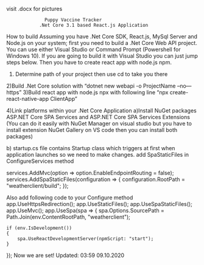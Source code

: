 			
visit .docx for pictures


                  Puppy Vaccine Tracker
			    .Net Core 3.1 based React.js Application

How to build
	Assuming you have .Net Core SDK, React.js, MySql Server and Node.js on your system; first you need to build a .Net Core Web API project. You can use either Visual Studio or Command Prompt (Powershell for Windows 10). If you are going to build it with Visual Studio you can just jump steps below. Then you have to create react app with node.js npm.
1) Determine path of your project then use cd to take you there
 
2)Build .Net Core solution with “dotnet new webapi -o ProjectName –no—https” 
3)Build react app with node.js npx with following line “npx create-react-native-app ClientApp”
 
4)Link platforms within your .Net Core Application
a)Install NuGet packages ASP.NET Core SPA Services and ASP.NET Core SPA Services Extensions (You can do it easily with NuGet Manager on visual studio but you have to install extension NuGet Gallery on VS code then you can install both packages)



b) startup.cs file contains Startup class which triggers at first when application launches so we need to make changes.
add SpaStaticFiles in ConfigureServices method

services.AddMvc(option => option.EnableEndpointRouting = false);
services.AddSpaStaticFiles(configuration =>
{
    configuration.RootPath = "weatherclient/build";
});

Also add following code to your Configure method
app.UseHttpsRedirection();
app.UseStaticFiles();
app.UseSpaStaticFiles();
app.UseMvc();
app.UseSpa(spa =>
{
    spa.Options.SourcePath = Path.Join(env.ContentRootPath, "weatherclient");

    if (env.IsDevelopment())
    {
        spa.UseReactDevelopmentServer(npmScript: "start");
    }
});
Now we are set!
Updated: 03:59 09.10.2020
 
